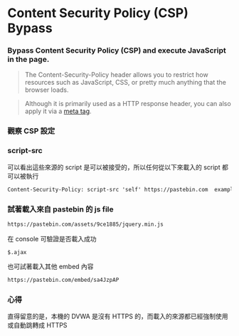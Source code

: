 # Content Security Policy (CSP) Bypass

### Bypass Content Security Policy (CSP) and execute JavaScript in the page.

> The Content-Security-Policy header allows you to restrict how resources such as JavaScript, CSS, or pretty much anything that the browser loads.
>

> Although it is primarily used as a HTTP response header, you can also apply it via a [meta tag](https://content-security-policy.com/examples/meta/).
>

### 觀察 CSP 設定

### script-src

可以看出這些來源的 script 是可以被接受的，所以任何從以下來載入的 script 都可以被執行

```html
Content-Security-Policy: script-src 'self' https://pastebin.com  example.com code.jquery.com https://ssl.google-analytics.com ;
```

### 試著載入來自 pastebin 的 js file

```html
https://pastebin.com/assets/9ce1885/jquery.min.js
```

在 console 可驗證是否載入成功

```
$.ajax
```

也可試著載入其他 embed 內容
```html
https://pastebin.com/embed/sa4JzpAP
```
### 心得

直得留意的是，本機的 DVWA 是沒有 HTTPS 的，而載入的來源都已經強制使用或自動跳轉成 HTTPS
